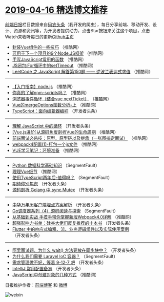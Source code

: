# [2019-04-16 精选博文推荐](https://toutiao.qdkfweb.cn/date/2019/04/16)

[前端日报](https://qdkfweb.cn/c/news)栏目数据来自[码农头条](https://toutiao.qdkfweb.cn/)（我开发的爬虫），每日分享前端、移动开发、设计、资源和资讯等，为开发者提供动力，点击Star按钮来关注这个项目，点击Watch来收听每日的更新[Github主页](https://github.com/kujian/frontendDaily)
* [封装Vue组件的一些技巧](https://toutiao.qdkfweb.cn/107584.html) （推酷网）
* [可用于下一个项目的9个Node.JS框架](https://toutiao.qdkfweb.cn/107581.html) （推酷网）
* [手写JavaScript常用的函数](https://toutiao.qdkfweb.cn/107575.html) （推酷网）
* [JS闭包:For循环中的setTimeout](https://toutiao.qdkfweb.cn/107568.html) （推酷网）
* [LeetCode 之 JavaScript 解答第150题 —— 逆波兰表达式求值](https://toutiao.qdkfweb.cn/107569.html) （推酷网）

***
* [【入门指南】node.js](https://toutiao.qdkfweb.cn/107570.html) （推酷网）
* [你真的了解npm-scripts吗？](https://toutiao.qdkfweb.cn/107582.html) （推酷网）
* [浏览器事件循环（结合vue nextTicket）](https://toutiao.qdkfweb.cn/107559.html) （推酷网）
* [Vue的mergeOptions函数分析-上](https://toutiao.qdkfweb.cn/107572.html) （推酷网）
* [TypeScript：面向编辑器编程](https://toutiao.qdkfweb.cn/107521.html) （开发者头条）

***
* [理解 JavaScript 中的循环](https://toutiao.qdkfweb.cn/107513.html) （开发者头条）
* [[Vue.js进阶]从源码角度剖析Vue的生命周期](https://toutiao.qdkfweb.cn/107583.html) （推酷网）
* [前端面试必杀技：原型、原型链以及继承（一张图搞定面试）](https://toutiao.qdkfweb.cn/107560.html) （推酷网）
* [webpack4配置(1)-打包一个js文件](https://toutiao.qdkfweb.cn/107573.html) （推酷网）
* [VUE学习笔记：环境准备](https://toutiao.qdkfweb.cn/107563.html) （推酷网）

***
* [Python 数据科学基础知识](https://toutiao.qdkfweb.cn/107487.html) （SegmentFault）
* [理理Vue细节](https://toutiao.qdkfweb.cn/107567.html) （推酷网）
* [使用TypeScript两年后-值得吗？](https://toutiao.qdkfweb.cn/107488.html) （SegmentFault）
* [期待你别焦虑](https://toutiao.qdkfweb.cn/107499.html) （开发者头条）
* [源码剖析 Golang 中 sync.Mutex](https://toutiao.qdkfweb.cn/107532.html) （开发者头条）

***
* [中华万年历客户端埋点方案解析](https://toutiao.qdkfweb.cn/107510.html) （开发者头条）
* [Go调度器系列（4）源码阅读与探索](https://toutiao.qdkfweb.cn/107489.html) （SegmentFault）
* [从基础到实战 手摸手带你掌握新版Webpack4.0详解](https://toutiao.qdkfweb.cn/107580.html) （推酷网）
* [超强影响力书单：硅谷大佬们反复推荐的十本书](https://toutiao.qdkfweb.cn/107500.html) （开发者头条）
* [Flutter 中的响应式编程、流、业务逻辑组件以及实际使用案例](https://toutiao.qdkfweb.cn/107533.html) （开发者头条）

***
* [阿里面试题，为什么 wait() 方法要放在同步块中？](https://toutiao.qdkfweb.cn/107511.html) （开发者头条）
* [为什么我们需要 Laravel IoC 容器？](https://toutiao.qdkfweb.cn/107490.html) （SegmentFault）
* [需求管理做不好，等着 9-12-7 吧](https://toutiao.qdkfweb.cn/107523.html) （开发者头条）
* [IntelliJ 常用配置备忘](https://toutiao.qdkfweb.cn/107501.html) （开发者头条）
* [JavaScript中创建对象的几种方式](https://toutiao.qdkfweb.cn/107558.html) （推酷网）

日报维护作者：[前端博客](https://qdkfweb.cn/) 和 [微博](https://qdkfweb.cn/go/weibo)

![weixin](https://user-images.githubusercontent.com/3055447/38468989-651132ac-3b80-11e8-8e6b-15122322a9d7.png)